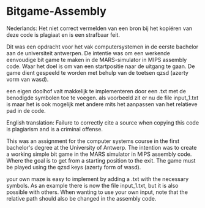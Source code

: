 # Bitgame-Assembly
Nederlands:
Het niet correct vermelden van een bron bij het kopiëren van deze code is plagiaat en is een strafbaar feit.


Dit was een opdracht voor het vak computersystemen in de eerste bachelor aan de universiteit antwerpen.
De intentie was om een werkende eenvoudige bit game te maken in de MARS-simulator in MIPS assembly code.
Waar het doel is om van een startpositie naar de uitgang te gaan.
De game dient gespeeld te worden met behulp van de toetsen qzsd (azerty vorm van wasd).

een eigen doolhof valt makkelijk te implementeren door een .txt met de benodigde symbolen toe te voegen.
als voorbeeld zit er nu de file input_1.txt is maar het is ook mogelijk met andere mits het aanpassen van het relatieve pad in de code.

English translation:
Failure to correctly cite a source when copying this code is plagiarism and is a criminal offense.


This was an assignment for the computer systems course in the first bachelor's degree at the University of Antwerp.
The intention was to create a working simple bit game in the MARS simulator in MIPS assembly code.
Where the goal is to get from a starting position to the exit.
The game must be played using the qzsd keys (azerty form of wasd).

your own maze is easy to implement by adding a .txt with the necessary symbols.
As an example there is now the file input_1.txt, but it is also possible with others.
When wanting to use your own input, note that the relative path should also be changed in the assembly code.

 

